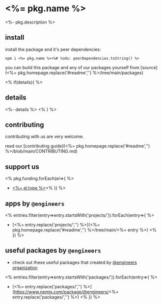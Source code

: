 # <%= pkg.name %>

<%- pkg.description %>

## install

install the package and it's peer dependencies:

```
npm i <%= pkg.name %><%# todo: peerDependencies.toString() %>
```

you can build this package and any of our packages yourself from [source](<%= pkg.homepage.replace('#readme','') %>/tree/main/packages)

<% if(details){ %>

## details

<%- details %>
<% } %>

## contributing

contributing with us are very welcome.

read our [contributing guide](<%= pkg.homepage.replace('#readme','') %>/blob/main/CONTRIBUTING.md)

## support us

<% pkg.funding.forEach(el=>{ %>

- [<%= el.type %>](<%= el.url %>)<% })
  %>

## apps by `@engineers`

<% entries.filter(entry=>entry.startsWith('projects/')).forEach(entry=>{ %>

- [<%= entry.replace('projects/','') %>](<%= pkg.homepage.replace('#readme','') %>/tree/main/<%= entry %>)
  <% }) %>

## useful packages by `@engineers`

- check out these useful packages that created by [@engineers organization](https://www.npmjs.com/org/engineers)

<% entries.filter(entry=>entry.startsWith('packages/')).forEach(entry=>{ %>

- [<%= entry.replace('packages/','') %>](https://www.npmjs.com/package/@engineers/<%= entry.replace('packages/','') %>)
  <% }) %>

